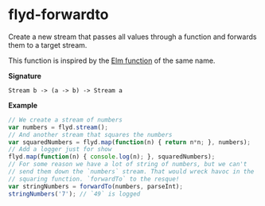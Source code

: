 # flyd-forwardto
Create a new stream that passes all values through a function and forwards them
to a target stream.

This function is inspired by the [Elm
function](http://package.elm-lang.org/packages/elm-lang/core/2.0.1/Signal#forwardTo)
of the same name.

__Signature__

`Stream b -> (a -> b) -> Stream a`

__Example__

```javascript
// We create a stream of numbers
var numbers = flyd.stream();
// And another stream that squares the numbers
var squaredNumbers = flyd.map(function(n) { return n*n; }, numbers);
// Add a logger just for show
flyd.map(function(n) { console.log(n); }, squaredNumbers);
// For some reason we have a lot of string of numbers, but we can't
// send them down the `numbers` stream. That would wreck havoc in the
// squaring function. `forwardTo` to the resque!
var stringNumbers = forwardTo(numbers, parseInt);
stringNumbers('7'); // `49` is logged
```

